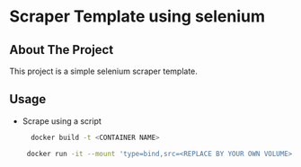 # Scraper Template using selenium
<!-- ABOUT THE PROJECT -->
## About The Project

This project is a simple selenium scraper template.

## Usage

- Scrape using a script

  ```sh
    docker build -t <CONTAINER NAME>
   ```
   ```sh
    docker run -it --mount 'type=bind,src=<REPLACE BY YOUR OWN VOLUME>,dst=/app/data/' <CONTAINER NAME>  <SCRAPING SCRIPT>
   ```
